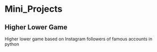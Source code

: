 # Mini_Projects

## Higher Lower Game
Higher lower game based on Instagram followers of famous accounts in python
